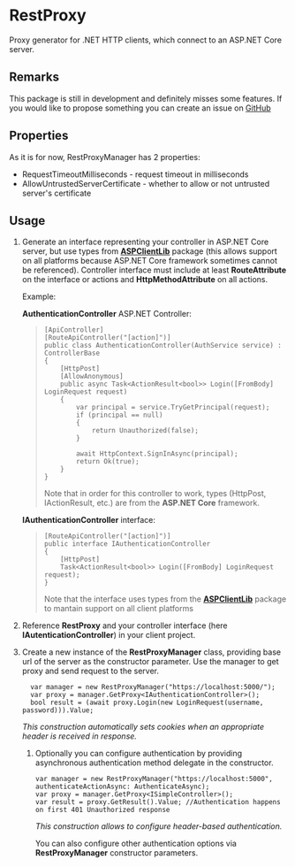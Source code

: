 # RestProxy
Proxy generator for .NET HTTP clients, which connect to an ASP.NET Core server.

## Remarks
This package is still in development and definitely misses some features. If you would like to propose something you can create an issue on [GitHub](https://github.com/ja3cob/RestProxy)

## Properties
As it is for now, RestProxyManager has 2 properties:
- RequestTimeoutMilliseconds - request timeout in milliseconds
- AllowUntrustedServerCertificate - whether to allow or not untrusted server's certificate

## Usage
1. Generate an interface representing your controller in ASP.NET Core server, but use types from **[ASPClientLib](https://github.com/ja3cob/ASPClientLib)** package (this allows support on all platforms because ASP.NET Core framework sometimes cannot be referenced). Controller interface must include at least **RouteAttribute** on the interface or actions and **HttpMethodAttribute** on all actions.

    Example:

    **AuthenticationController** ASP.NET Controller:
    >     [ApiController]
    >     [RouteApiController("[action]")]
    >     public class AuthenticationController(AuthService service) : ControllerBase
    >     {
    >         [HttpPost]
    >         [AllowAnonymous]
    >         public async Task<ActionResult<bool>> Login([FromBody] LoginRequest request)
    >         {
    >             var principal = service.TryGetPrincipal(request);
    >             if (principal == null)
    >             {
    >                 return Unauthorized(false);
    >             }
    >     
    >             await HttpContext.SignInAsync(principal);
    >             return Ok(true);
    >         }
    >     }
    > Note that in order for this controller to work, types (HttpPost, IActionResult, etc.) are from the **ASP.NET Core** framework.
    
    **IAuthenticationController** interface:
    >     [RouteApiController("[action]")]
    >     public interface IAuthenticationController
    >     {
    >         [HttpPost]
    >         Task<ActionResult<bool>> Login([FromBody] LoginRequest request);
    >     }
    > Note that the interface uses types from the **[ASPClientLib](https://github.com/ja3cob/ASPClientLib)** package to mantain support on all client platforms
    
2. Reference **RestProxy** and your controller interface (here **IAutenticationController**) in your client project.
3. Create a new instance of the **RestProxyManager** class, providing base url of the server as the constructor parameter. Use the manager to get proxy and send request to the server.

         var manager = new RestProxyManager("https://localhost:5000/");
         var proxy = manager.GetProxy<IAuthenticationController>();
         bool result = (await proxy.Login(new LoginRequest(username, password))).Value;

    *This construction automatically sets cookies when an appropriate header is received in response.*

    1. Optionally you can configure authentication by providing asynchronous authentication method delegate in the constructor.

        ```
        var manager = new RestProxyManager("https://localhost:5000", authenticateActionAsync: AuthenticateAsync);
        var proxy = manager.GetProxy<ISimpleController>();
        var result = proxy.GetResult().Value; //Authentication happens on first 401 Unauthorized response
        ```
        *This construction allows to configure header-based authentication.*

        You can also configure other authentication options via **RestProxyManager** constructor parameters.
